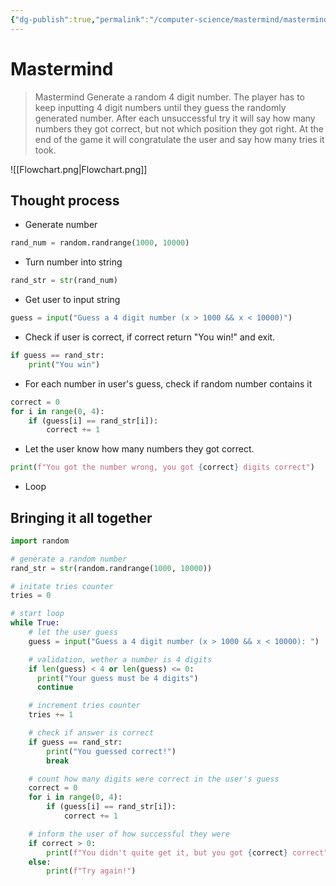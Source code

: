 ```yaml
---
{"dg-publish":true,"permalink":"/computer-science/mastermind/mastermind/","dgHomeLink":true,"dgPassFrontmatter":false}
---
```


# Mastermind

>Mastermind Generate a random 4 digit number. The player has to keep inputting 4 digit numbers until they guess the randomly generated number. After each unsuccessful try it will say how many numbers they got correct, but not which position they got right. At the end of the game it will congratulate the user and say how many tries it took.

![[Flowchart.png|Flowchart.png]]

## Thought process
- Generate number
```python
rand_num = random.randrange(1000, 10000)
```

- Turn number into string
```python
rand_str = str(rand_num)
```

- Get user to input string
```python
guess = input("Guess a 4 digit number (x > 1000 && x < 10000)")
```

- Check if user is correct, if correct return "You win!" and exit.
```python
if guess == rand_str:
	print("You win")
```

- For each number in user's guess, check if random number contains it
```python
correct = 0
for i in range(0, 4):
	if (guess[i] == rand_str[i]):
		correct += 1
```
- Let the user know how many numbers they got correct.
```python
print(f"You got the number wrong, you got {correct} digits correct")
```
- Loop


## Bringing it all together
```python
import random

# generate a random number
rand_str = str(random.randrange(1000, 10000))

# initate tries counter
tries = 0

# start loop
while True:
	# let the user guess
	guess = input("Guess a 4 digit number (x > 1000 && x < 10000): ")

	# validation, wether a number is 4 digits
	if len(guess) < 4 or len(guess) <= 0:
	  print("Your guess must be 4 digits")
	  continue

	# increment tries counter
	tries += 1

	# check if answer is correct
	if guess == rand_str:
		print("You guessed correct!")
		break

	# count how many digits were correct in the user's guess
	correct = 0
	for i in range(0, 4):
		if (guess[i] == rand_str[i]):
			correct += 1

	# inform the user of how successful they were
	if correct > 0:
		print(f"You didn't quite get it, but you got {correct} correct")
	else:
		print(f"Try again!")
```